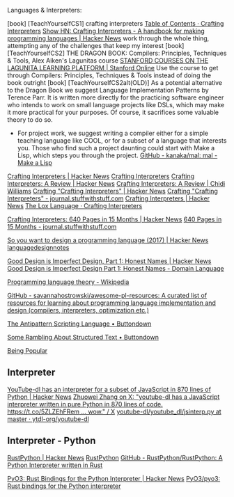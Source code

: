 
Languages & Interpreters:

[book] [TeachYourselfCS1] crafting interpreters
    [Table of Contents · Crafting Interpreters](https://craftinginterpreters.com/contents.html)
    [Show HN: Crafting Interpreters - A handbook for making programming languages | Hacker News](https://news.ycombinator.com/item?id=13406081)
    work through the whole thing, attempting any of the challenges that keep my interest
[book] [TeachYourselfCS2] THE DRAGON BOOK: Compilers: Principles, Techniques & Tools,
    Alex Aiken's Lagunitas course
        [STANFORD COURSES ON THE LAGUNITA LEARNING PLATFORM | Stanford Online](https://online.stanford.edu/lagunita-learning-platform)
        Use the course to get through Compilers: Principles, Techniques & Tools instead of doing the book outright
[book] [TeachYourselfCS2alt(OLD)] As a potential alternative to the Dragon Book we suggest Language Implementation Patterns by Terence Parr. It is written more directly for the practicing software engineer who intends to work on small language projects like DSLs, which may make it more practical for your purposes. Of course, it sacrifices some valuable theory to do so.
- For project work, we suggest writing a compiler either for a simple teaching language like COOL, or for a subset of a language that interests you. Those who find such a project daunting could start with Make a Lisp, which steps you through the project.
    [GitHub - kanaka/mal: mal - Make a Lisp](https://github.com/kanaka/mal)

[Crafting Interpreters | Hacker News](https://news.ycombinator.com/item?id=40950235)
[Crafting Interpreters](https://craftinginterpreters.com/)
[Crafting Interpreters: A Review | Hacker News](https://news.ycombinator.com/item?id=31835818)
[Crafting Interpreters: A Review | Chidi Williams](https://chidiwilliams.com/posts/crafting-interpreters-a-review)
[Crafting "Crafting Interpreters" | Hacker News](https://news.ycombinator.com/item?id=22788738)
[Crafting "Crafting Interpreters" - journal.stuffwithstuff.com](https://journal.stuffwithstuff.com/2020/04/05/crafting-crafting-interpreters/)
[Crafting Interpreters | Hacker News](https://news.ycombinator.com/item?id=31200391)
[The Lox Language · Crafting Interpreters](https://craftinginterpreters.com/the-lox-language.html)

[Crafting Interpreters: 640 Pages in 15 Months | Hacker News](https://news.ycombinator.com/item?id=40177687)
[640 Pages in 15 Months - journal.stuffwithstuff.com](https://journal.stuffwithstuff.com/2021/07/29/640-pages-in-15-months/)

[So you want to design a programming language (2017) | Hacker News](https://news.ycombinator.com/item?id=30481035)
[languagedesignnotes](https://cs.lmu.edu/~ray/notes/languagedesignnotes/)

[Good Design is Imperfect Design, Part 1: Honest Names | Hacker News](https://news.ycombinator.com/item?id=28063617)
[Good Design is Imperfect Design Part 1: Honest Names - Domain Language](https://www.domainlanguage.com/articles/good-design-is-imperfect-design-part-1-honest-names/)

[Programming language theory - Wikipedia](https://en.wikipedia.org/wiki/Programming_language_theory)

[GitHub - savannahostrowski/awesome-pl-resources: A curated list of resources for learning about programming language implementation and design (compilers, interpreters, optimization etc.)](https://github.com/savannahostrowski/awesome-pl-resources)

[The Antipattern Scripting Language • Buttondown](https://buttondown.email/hillelwayne/archive/the-antipattern-scripting-language)

[Some Rambling About Structured Text • Buttondown](https://buttondown.email/hillelwayne/archive/some-rambling-about-structured-text-940)

[Being Popular](https://paulgraham.com/popular.html)

## Interpreter

[YouTube-dl has an interpreter for a subset of JavaScript in 870 lines of Python | Hacker News](https://news.ycombinator.com/item?id=32793061)
[Zhuowei Zhang on X: "youtube-dl has a JavaScript interpreter written in pure Python in 870 lines of code. https://t.co/5ZLZEhFRem ... wow." / X](https://twitter.com/zhuowei/status/1568659229887664129)
[youtube-dl/youtube_dl/jsinterp.py at master · ytdl-org/youtube-dl](https://github.com/ytdl-org/youtube-dl/blob/master/youtube_dl/jsinterp.py)

## Interpreter - Python

[RustPython | Hacker News](https://news.ycombinator.com/item?id=39286458)
[RustPython](https://rustpython.github.io/)
[GitHub - RustPython/RustPython: A Python Interpreter written in Rust](https://github.com/RustPython/RustPython)

[PyO3: Rust Bindings for the Python Interpreter | Hacker News](https://news.ycombinator.com/item?id=25956502)
[PyO3/pyo3: Rust bindings for the Python interpreter](https://github.com/PyO3/pyo3)
